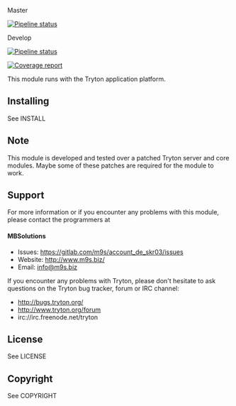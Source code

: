 Master

[![Pipeline status](https://gitlab.com/m9s/account_de_skr03/badges/master/pipeline.svg)](https://gitlab.com/m9s/account_de_skr03/commits/master)

Develop

[![Pipeline status](https://gitlab.com/m9s/account_de_skr03/badges/develop/pipeline.svg)](https://gitlab.com/m9s/account_de_skr03/commits/develop)

[![Coverage report](https://gitlab.com/m9s/account_de_skr03/badges/develop/coverage.svg)](http://m9s.gitlab.io/account_de_skr03)



This module runs with the Tryton application platform.

Installing
----------

See INSTALL

Note
----

This module is developed and tested over a patched Tryton server and
core modules. Maybe some of these patches are required for the module to work.

Support
-------

For more information or if you encounter any problems with this module,
please contact the programmers at

#### MBSolutions

   * Issues:   https://gitlab.com/m9s/account_de_skr03/issues
   * Website:  http://www.m9s.biz/
   * Email:    info@m9s.biz

If you encounter any problems with Tryton, please don't hesitate to ask
questions on the Tryton bug tracker, forum or IRC channel:

   * http://bugs.tryton.org/
   * http://www.tryton.org/forum
   * irc://irc.freenode.net/tryton

License
-------

See LICENSE

Copyright
---------

See COPYRIGHT


